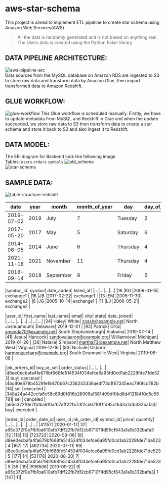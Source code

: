 # aws-star-schema
This project is aimed to implement ETL pipeline to create star schema using Amazon Web Services(AWS) <br />
> All the data is randomly generated and is not based on anything real. The Users data is created using the Python Faker library

## DATA PIPELINE ARCHITECTURE:
![aws-pipeline-arc](https://user-images.githubusercontent.com/48947748/162723454-29684c0f-5423-453d-9841-b40530f1829e.png) <br />
Data sources from the MySQL database on Amazon RDS are ingested to S3 to store raw data and transform data by Amazon Glue, then import transformed data to Amazon Redshift.

## GLUE WORKFLOW:
![glue-workflow](https://user-images.githubusercontent.com/48947748/162723526-d3c2ce1d-efe6-4e7d-8990-be345c49ef7d.png)
This Glue workflow is scheduled manually. Firstly, we have to update metadata from MySQL and Redshift in Glue and when the update succeeded, we store raw data to S3 then transform data to create a star schema and store it back to S3 and also ingest it to Redshift.

## DATA MODEL:
The ER-diagram for Backend look like following image.<br />
Tables: `users` `orders` `symbols`
![old_schema](https://user-images.githubusercontent.com/48947748/162782767-4961ce2f-ced2-4485-9f80-5d8f85f195f9.jpg) <br />
![star-schema](https://user-images.githubusercontent.com/48947748/162780855-ee75be05-4ab4-4458-95d2-ea3ef9e4c8d4.jpg)

## SAMPLE DATA:
![table-structure-redshift](https://user-images.githubusercontent.com/48947748/162724205-09ca5a26-37ac-4ce1-bbde-8fa7e3af8e21.png)

|date      |year|	month	   |month_of_year|day     |day_of_week|is_week_day|day_of_month|day_of_year|week_of_year|quarter_of_year|
|---------------|----|----------|-------------|--------|-----------|-----------|------------|-----------|------------|---------------|
|2019-07-02|2019|	July	   |7            |Tuesday	|2          |Y          |	2          |183        |27          |	3	            |
|2017-05-20|2017|	May	     |5            |Saturday|6          |N          |	20         |140        |20          |	2		          |
|2014-06-05|2014|	June	   |6            |Thursday|4          |Y          |	5          |156        |23          |	2		          |
|2021-11-18|2021|	November |11           |Thursday|4          |Y          |	18         |322        |46          |	4		          |
|2018-09-14|2018|	September|9            |Friday	|5          |Y          |	14         |257        |37          |	3		          |

|symbol_id|	symbol|	date_added|	listed_at|
|...|...|...|...|
|18	|KG	|2009-01-15|	exchange1	|
|16	|JB	|2017-02-22|	exchange1 |	
|13	|EM	|2005-11-30|	exchange2	|
|6	|JG	|2005-10-14|	exchange1	|
|11	|LJ	|2006-05-21|	exchange2	|

|user_id|	first_name|	last_name|	email|	city|	state|	date_joined|
|...|...|...|...|...|...|...|
|24|	Haley|	White|	znash@example.net|	North Joshuamouth|	Delaware|	2019-12-01  |
|93|	Patrick|	Ortiz|	amanda70@example.net|	South Stephanieburgh|	Alabama|	2019-07-14	|
|41|	Jesus|	Hancock|	sandovalaaron@example.org|	Williamview|	Michigan|	2019-01-26	|
|36|	Natalie|	Simpson|	martha73@example.net|	North Matthew	West| Virginia|	2019-12-16	|
|83|	Nichole|	Osborn|	harmonzachary@example.org|	South Deannaville	West| Virginia|	2019-08-08	|

|jnk_orders_id|	buy_or_sell|	order_status|
|...|...|...|
|d8ee0ecbafa4fa679bf668fe514534f034efce6a95fd0cd1ab2228fde71de523|	buy|	canceled	|
|4bc80e678b4529fe18470b67c258243336aedf73c1f67345eac790fcc782b2f4|	sell|	executed	|
|348a24a442ccfa6c58c69d0f816b28906a1581409df0bd8d412184f0d5c96781|	sell|	canceled	|
|a65c372f0e7fb1ba610afb7dff22fb7df2cb6710f1fd95cf643a1a1b332bafa3|	buy|	executed	|

|order_id|	order_date_id|	user_id	jnk_order_id|	symbol_id|	price|	quantity|
|...|...|...|...|...|...|
|41157|	2020-01-17|	37|	a65c372f0e7fb1ba610afb7dff22fb7df2cb6710f1fd95cf643a1a1b332bafa3	|12	|113|	15|	
|723722|	2020-09-06|	18|	d8ee0ecbafa4fa679bf668fe514534f034efce6a95fd0cd1ab2228fde71de523|	4	|167|	17|
|492734|	2020-07-11|	99|	d8ee0ecbafa4fa679bf668fe514534f034efce6a95fd0cd1ab2228fde71de523|	5	|177|	14|	
|531178|	2020-08-30|	7|	d8ee0ecbafa4fa679bf668fe514534f034efce6a95fd0cd1ab2228fde71de523|	5	|35	| 19|
|996506|	2019-09-22|	9|	a65c372f0e7fb1ba610afb7dff22fb7df2cb6710f1fd95cf643a1a1b332bafa3|	1	|147|	11|	
